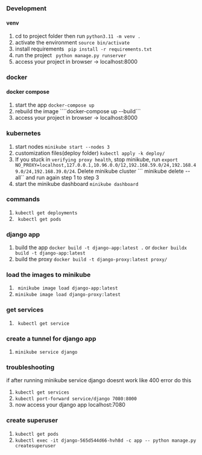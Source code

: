 ### Development
 #### venv

 1. cd to project folder then run ```python3.11 -m venv .```
 2. activate the environment ```source bin/activate```
 3. install requirements ``` pip install -r requirements.txt```
 4. run the project ``` python manage.py runserver```
 5. access your project in browser -> localhost:8000


 ### docker

#### docker compose
1. start the app ```docker-compose up```
2. rebuild the image ````docker-compose up --build```
3. access your project in browser -> localhost:8000

### kubernetes

1. start nodes ```minikube start --nodes 3 ```
2. customization files(deploy folder) ```kubectl apply -k deploy/ ```
3. If you stuck in ```verifying proxy health```, stop minikube, run ```export NO_PROXY=localhost,127.0.0.1,10.96.0.0/12,192.168.59.0/24,192.168.49.0/24,192.168.39.0/24```. Delete minikube cluster ``` minikube delete --all`` and run again  step 1 to step 3
4. start the minikube dashboard ``` minikube dashboard ```


### commands

1. ```kubectl get deployments```
2. ``` kubectl get pods```


### django app
1. build the app ```docker build -t django-app:latest .```
    or ```docker buildx build -t django-app:latest```
2. build the proxy ```docker build -t django-proxy:latest proxy/```

### load the images to minikube
1. ``` minikube image load django-app:latest```
2. ```minikube image load django-proxy:latest```

### get services
1. ``` kubectl get service```

### create a tunnel for django app
1. ```minikube service django```


### troubleshooting
if after running minikube service django doesnt work like 400 error do this

1. ```kubectl get services```
2. ```kubectl port-forward service/django 7080:8000```
3. now access your django app localhost:7080


### create superuser
1. ```kubectl get pods```
2. ```kubectl exec -it django-565d544d66-hvh8d -c app -- python manage.py createsuperuser```
